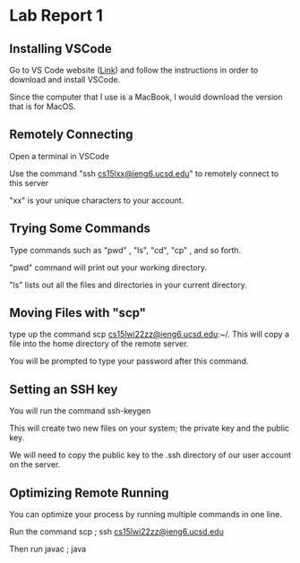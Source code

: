 # Lab Report 1

## Installing VSCode

Go to VS Code website ([Link](https://code.visualstudio.com/)) and follow the instructions in order to download and install VSCode.

Since the computer that I use is a MacBook, I would download the version that is for MacOS.

## Remotely Connecting

Open a terminal in VSCode

Use the command "ssh cs15lxx@ieng6.ucsd.edu" to remotely connect to this server

"xx" is your unique characters to your account.

## Trying Some Commands

Type commands such as "pwd" , "ls", "cd", "cp" , and so forth.

"pwd" command will print out your working directory.

"ls" lists out all the files and directories in your current directory.


## Moving Files with "scp"

type up the command scp <Filename> cs15lwi22zz@ieng6.ucsd.edu:~/. This will copy a file into the home directory of the remote server. 
  
You will be prompted to type your password after this command.  
 
  
## Setting an SSH key
  
You will run the command ssh-keygen 
  
This will create two new files on your system; the private key and the public key.  
  
We will need to copy the public key to the .ssh directory of our user account on the server.
  
  
## Optimizing Remote Running
  
You can optimize your process by running multiple commands in one line.
  
Run the command scp <Filename> <Some directory in the remote server> ; ssh cs15lwi22zz@ieng6.ucsd.edu
  
Then run javac <Filename>; java <Filename>  
  
